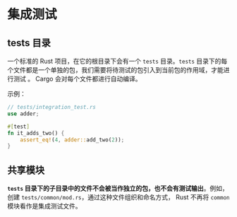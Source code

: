 # 集成测试

## tests 目录

一个标准的 Rust 项目，在它的根目录下会有一个 `tests` 目录。`tests` 目录下的每个文件都是一个单独的包，我们需要将待测试的包引入到当前包的作用域，才能进行测试 。 Cargo 会对每个文件都进行自动编译。

示例：

```rust
// tests/integration_test.rs
use adder;

#[test]
fn it_adds_two() {
    assert_eq!(4, adder::add_two(2));
}
```



## 共享模块

**`tests` 目录下的子目录中的文件不会被当作独立的包，也不会有测试输出**。例如，创建 `tests/common/mod.rs`，通过这种文件组织和命名方式， Rust 不再将 `common` 模块看作是集成测试文件。